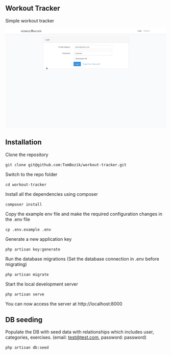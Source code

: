 ## Workout Tracker

Simple workout tracker

![Project](/docs/review.gif)

## Installation

Clone the repository

`git clone git@github.com:TomBozik/workout-tracker.git`


Switch to the repo folder

`cd workout-tracker`


Install all the dependencies using composer

`composer install`


Copy the example env file and make the required configuration changes in the .env file

`cp .env.example .env`


Generate a new application key

`php artisan key:generate`


Run the database migrations (Set the database connection in .env before migrating)

`php artisan migrate`


Start the local development server

`php artisan serve`


You can now access the server at http://localhost:8000

## DB seeding

Populate the DB with seed data with relationships which includes user, categories, exercises. (email: test@test.com, password: password)

`php artisan db:seed`
